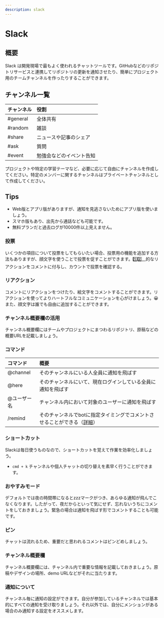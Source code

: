 ```yaml
---
description: slack
---
```


# Slack

## 概要

Slack は開発現場で最もよく使われるチャットツールです。GitHubなどのリポジトリサービスと連携してリポジトリの更新を通知させたり、簡単にプロジェクト用のチームチャンネルを作ったりすることができます。

## チャンネル一覧

| チャンネル | 役割 |
| :--- | :--- |
| \#general | 全体共有 |
| \#random | 雑談 |
| \#share | ニュースや記事のシェア |
| \#ask | 質問 |
| \#event | 勉強会などのイベント告知 |

プロジェクトや特定の学習テーマなど、必要に応じて自由にチャンネルを作成してください。特定のメンバーに関するチャンネルはプライベートチャンネルとして作成してください。

## Tips

* Web版とアプリ版がありますが、通知を見逃さないためにアプリ版を使いましょう。
* スマホ版もあり、出先から通話なども可能です。
* 無料プランだと過去ログが10000件以上見えません。

### 投票

いくつかの項目について投票をしてもらいたい場合、投票用の機能を追加する方法もありますが、顔文字を使うことで投票を促すことができます。1️⃣2️⃣,,,的なリアクションをコメントに付与し、カウントで投票を確認する。

### リアクション

コメントにリアクションをつけたり、絵文字をコメントすることができます。リアクションを使ってよりハートフルなコミュニケーションを心がけましょう。😀また、顔文字は誰でも自由に追加することができます。

### チャンネル概要欄の活用

チャンネル概要欄にはチームやプロジェクトにまつわるリポジトリ、原稿などの概要URLを記載しましょう。

### コマンド

| コマンド | 概要 |
| :--- | :--- |
| @channel | そのチャンネルにいる人全員に通知を飛ばす |
| @here | そのチャンネルにいて、現在ログインしている全員に通知を飛ばす |
| @ユーザー名 | チャンネル内において対象のユーザーに通知を飛ばす |
| /remind | そのチャンネルでbotに指定タイミングでコメントさせることができる（[詳細](https://qiita.com/naoyama88/items/b215e673bd2f6fb331f9)） |

### ショートカット

Slackは毎日使うものなので、ショートカットを覚えて作業を効率化しましょう。

* `cmd + k` チャンネルや個人チャットの切り替えを素早く行うことができます。

### おやすみモード

デフォルトでは夜の時間帯になるとzzzマークがつき、あらゆる通知が飛んでこなくなります。したがって、夜だからといって気にせず、忘れないうちにコメントをしておきましょう。緊急の場合は通知を飛ばす形でコメントすることも可能です。

### ピン

チャットは流れるため、重要だと思われるコメントはピンどめしましょう。

### チャンネル概要欄

チャンネル概要欄には、チャンネル内で重要な情報を記載しておきましょう。原稿やデザインの場所、demo URLなどがそれに当たります。

### 通知について

チャンネル毎に通知の設定ができます。自分が参加しているチャンネルでは基本的にすべての通知を受け取りましょう。それ以外では、自分にメンションがある場合のみ通知する設定をオススメします。

